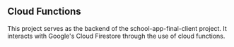 ## Cloud Functions ##
This project serves as the backend of the school-app-final-client project. It interacts with Google's Cloud Firestore through the use of 
cloud functions. 
